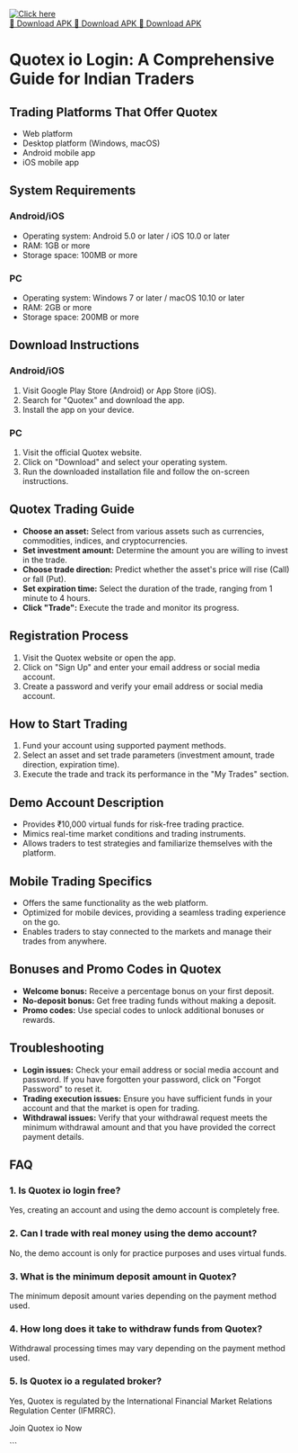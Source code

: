 [![Click here](https://readscoops.com/wp-content/uploads/2023/03/Readscoop-aviator-1-1.jpg)](https://traff.sbs/deff)  
[🔽 Download APK 🔽 Download APK 🔽 Download APK](https://traff.sbs/deff)
# Quotex io Login: A Comprehensive Guide for Indian Traders

## Trading Platforms That Offer Quotex

-   Web platform
-   Desktop platform (Windows, macOS)
-   Android mobile app
-   iOS mobile app

## System Requirements

### Android/iOS

-   Operating system: Android 5.0 or later / iOS 10.0 or later
-   RAM: 1GB or more
-   Storage space: 100MB or more

### PC

-   Operating system: Windows 7 or later / macOS 10.10 or later
-   RAM: 2GB or more
-   Storage space: 200MB or more

## Download Instructions

### Android/iOS

1.  Visit Google Play Store (Android) or App Store (iOS).
2.  Search for "Quotex" and download the app.
3.  Install the app on your device.

### PC

1.  Visit the official Quotex website.
2.  Click on "Download" and select your operating system.
3.  Run the downloaded installation file and follow the on-screen
    instructions.

## Quotex Trading Guide

-   **Choose an asset:** Select from various assets such as currencies,
    commodities, indices, and cryptocurrencies.
-   **Set investment amount:** Determine the amount you are willing to
    invest in the trade.
-   **Choose trade direction:** Predict whether the asset\'s price will
    rise (Call) or fall (Put).
-   **Set expiration time:** Select the duration of the trade, ranging
    from 1 minute to 4 hours.
-   **Click "Trade":** Execute the trade and monitor its progress.

## Registration Process

1.  Visit the Quotex website or open the app.
2.  Click on "Sign Up" and enter your email address or social
    media account.
3.  Create a password and verify your email address or social media
    account.

## How to Start Trading

1.  Fund your account using supported payment methods.
2.  Select an asset and set trade parameters (investment amount, trade
    direction, expiration time).
3.  Execute the trade and track its performance in the "My Trades"
    section.

## Demo Account Description

-   Provides ₹10,000 virtual funds for risk-free trading practice.
-   Mimics real-time market conditions and trading instruments.
-   Allows traders to test strategies and familiarize themselves with
    the platform.

## Mobile Trading Specifics

-   Offers the same functionality as the web platform.
-   Optimized for mobile devices, providing a seamless trading
    experience on the go.
-   Enables traders to stay connected to the markets and manage their
    trades from anywhere.

## Bonuses and Promo Codes in Quotex

-   **Welcome bonus:** Receive a percentage bonus on your first deposit.
-   **No-deposit bonus:** Get free trading funds without making a
    deposit.
-   **Promo codes:** Use special codes to unlock additional bonuses or
    rewards.

## Troubleshooting

-   **Login issues:** Check your email address or social media account
    and password. If you have forgotten your password, click on
    "Forgot Password" to reset it.
-   **Trading execution issues:** Ensure you have sufficient funds in
    your account and that the market is open for trading.
-   **Withdrawal issues:** Verify that your withdrawal request meets the
    minimum withdrawal amount and that you have provided the correct
    payment details.

## FAQ

### 1. Is Quotex io login free?

Yes, creating an account and using the demo account is completely free.

### 2. Can I trade with real money using the demo account?

No, the demo account is only for practice purposes and uses virtual
funds.

### 3. What is the minimum deposit amount in Quotex?

The minimum deposit amount varies depending on the payment method used.

### 4. How long does it take to withdraw funds from Quotex?

Withdrawal processing times may vary depending on the payment method
used.

### 5. Is Quotex io a regulated broker?

Yes, Quotex is regulated by the International Financial Market Relations
Regulation Center (IFMRRC).

Join Quotex io Now

\`\`\`


